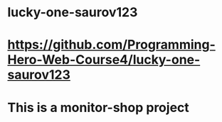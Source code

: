  # lucky-one-saurov123

 # https://github.com/Programming-Hero-Web-Course4/lucky-one-saurov123
 
 # This is a monitor-shop project 
 

